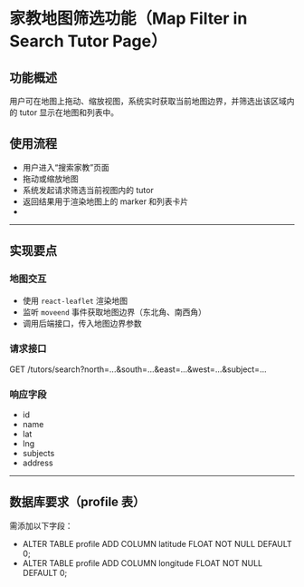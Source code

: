 # 家教地图筛选功能（Map Filter in Search Tutor Page）

## 功能概述

用户可在地图上拖动、缩放视图，系统实时获取当前地图边界，并筛选出该区域内的 tutor 显示在地图和列表中。

## 使用流程

- 用户进入“搜索家教”页面
- 拖动或缩放地图
- 系统发起请求筛选当前视图内的 tutor
- 返回结果用于渲染地图上的 marker 和列表卡片
- 
---

## 实现要点

### 地图交互

- 使用 `react-leaflet` 渲染地图
- 监听 `moveend` 事件获取地图边界（东北角、南西角）
- 调用后端接口，传入地图边界参数

### 请求接口

GET /tutors/search?north=...&south=...&east=...&west=...&subject=...

### 响应字段

- id
- name
- lat
- lng
- subjects
- address

---

## 数据库要求（profile 表）

需添加以下字段：

- ALTER TABLE profile ADD COLUMN latitude FLOAT NOT NULL DEFAULT 0;
- ALTER TABLE profile ADD COLUMN longitude FLOAT NOT NULL DEFAULT 0;



